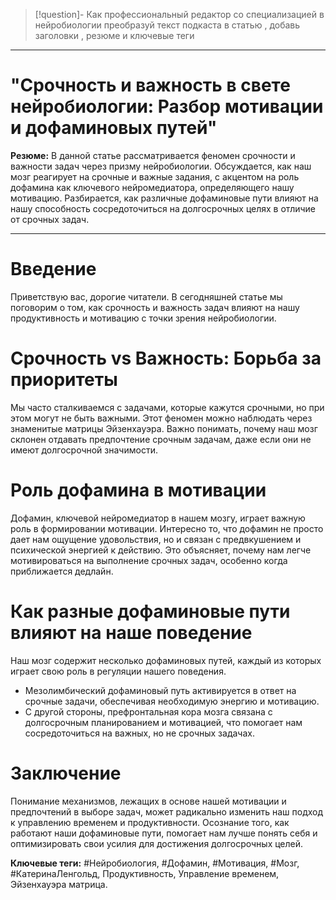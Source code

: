 

>[!question]- 
>Как профессиональный редактор со специализацией в нейробиологии преобразуй текст подкаста в статью , добавь заголовки , резюме и ключевые теги 

---

# "Срочность и важность в свете нейробиологии: Разбор мотивации и дофаминовых путей"

**Резюме:** В данной статье рассматривается феномен срочности и важности задач через призму нейробиологии. Обсуждается, как наш мозг реагирует на срочные и важные задания, с акцентом на роль дофамина как ключевого нейромедиатора, определяющего нашу мотивацию. Разбирается, как различные дофаминовые пути влияют на нашу способность сосредоточиться на долгосрочных целях в отличие от срочных задач.

---

# Введение

Приветствую вас, дорогие читатели. В сегодняшней статье мы поговорим о том, как срочность и важность задач влияют на нашу продуктивность и мотивацию с точки зрения нейробиологии.

# Срочность vs Важность: Борьба за приоритеты

Мы часто сталкиваемся с задачами, которые кажутся срочными, но при этом могут не быть важными. Этот феномен можно наблюдать через знаменитые матрицы Эйзенхауэра. Важно понимать, почему наш мозг склонен отдавать предпочтение срочным задачам, даже если они не имеют долгосрочной значимости.

# Роль дофамина в мотивации

Дофамин, ключевой нейромедиатор в нашем мозгу, играет важную роль в формировании мотивации. Интересно то, что дофамин не просто дает нам ощущение удовольствия, но и связан с предвкушением и психической энергией к действию. Это объясняет, почему нам легче мотивироваться на выполнение срочных задач, особенно когда приближается дедлайн.

# Как разные дофаминовые пути влияют на наше поведение

Наш мозг содержит несколько дофаминовых путей, каждый из которых играет свою роль в регуляции нашего поведения. 

* Мезолимбический дофаминовый путь активируется в ответ на срочные задачи, обеспечивая необходимую энергию и мотивацию. 
* С другой стороны, префронтальная кора мозга связана с долгосрочным планированием и мотивацией, что помогает нам сосредоточиться на важных, но не срочных задачах.

# Заключение

Понимание механизмов, лежащих в основе нашей мотивации и предпочтений в выборе задач, может радикально изменить наш подход к управлению временем и продуктивности. Осознание того, как работают наши дофаминовые пути, помогает нам лучше понять себя и оптимизировать свои усилия для достижения долгосрочных целей.

**Ключевые теги:** #Нейробиология, #Дофамин, #Мотивация, #Мозг, #КатеринаЛенгольд, Продуктивность, Управление временем, Эйзенхауэра матрица.
